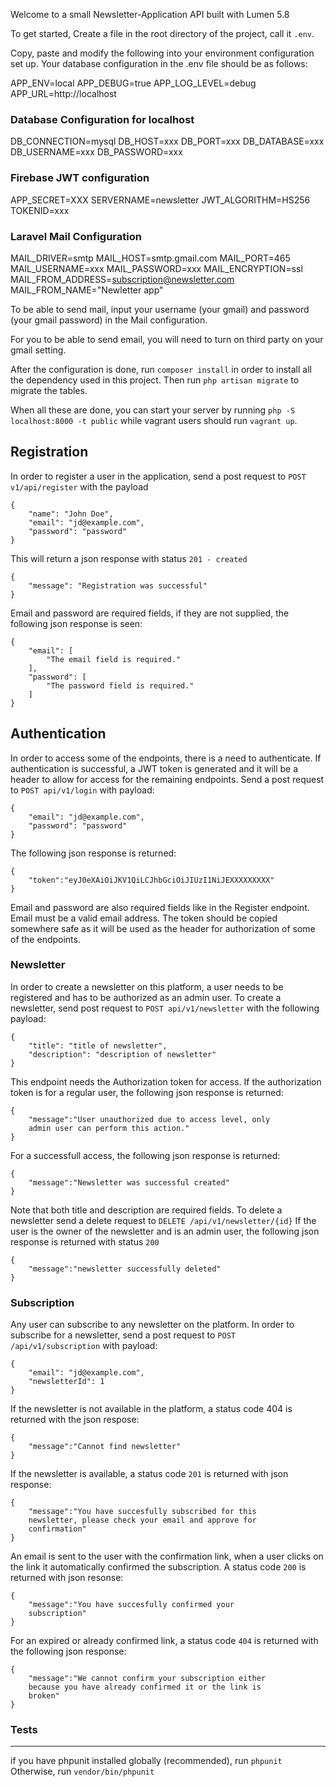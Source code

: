 
Welcome to a small Newsletter-Application API built with Lumen 5.8

To get started, Create a file in the root directory of the project, call it `.env`.

Copy, paste and modify the following into your environment configuration set up.
Your database configuration in the .env file should be as follows:

APP_ENV=local
APP_DEBUG=true
APP_LOG_LEVEL=debug
APP_URL=http://localhost

### Database Configuration for localhost
DB_CONNECTION=mysql
DB_HOST=xxx
DB_PORT=xxx
DB_DATABASE=xxx
DB_USERNAME=xxx
DB_PASSWORD=xxx

### Firebase JWT configuration
APP_SECRET=XXX
SERVERNAME=newsletter
JWT_ALGORITHM=HS256
TOKENID=xxx

### Laravel Mail Configuration
MAIL_DRIVER=smtp
MAIL_HOST=smtp.gmail.com
MAIL_PORT=465
MAIL_USERNAME=xxx
MAIL_PASSWORD=xxx
MAIL_ENCRYPTION=ssl
MAIL_FROM_ADDRESS=subscription@newsletter.com
MAIL_FROM_NAME="Newletter app"

To be able to send mail, input your username (your gmail) and password (your gmail password) in the Mail configuration.

For you to be able to send email, you will need to turn on third party on your gmail setting.

After the configuration is done, run ```composer install``` in order to install all the dependency used in this project.
Then run ```php artisan migrate``` to migrate the tables.

When all these are done, you can start your server by running `php -S localhost:8000 -t public` while vagrant users should run `vagrant up`.
## Registration

In order to register a user in the application, send a post request to 
`POST v1/api/register` with the payload
```
{
	"name": "John Doe",
	"email": "jd@example.com",
	"password": "password"
}
```
This will return a json response with status `201 - created`
```
{
    "message": "Registration was successful"
}
```
Email and password are required fields, if they are not supplied, the following json response is seen:
```
{
    "email": [
        "The email field is required."
    ],
    "password": [
        "The password field is required."
    ]
}
```

## Authentication
In order to access some of the endpoints, there is a need to authenticate. If authentication is successful, a JWT token is generated and it will be a header to allow for access for the remaining endpoints. Send a post request to `POST api/v1/login` with payload:
```
{
	"email": "jd@example.com",
	"password": "password"
}
```
The following json response is returned:
```
{
	"token":"eyJ0eXAiOiJKV1QiLCJhbGciOiJIUzI1NiJEXXXXXXXXX"
}
```
Email and password are also required fields like in the Register endpoint. Email must be a valid email address. The token should be copied somewhere safe as it will be used as the header for authorization of some of the endpoints.

### Newsletter
In order to create a newsletter on this platform, a user needs to be registered and has to be authorized as an admin user. To create a newsletter, send post request to `POST api/v1/newsletter` with the following payload:
```
{
	"title": "title of newsletter",
	"description": "description of newsletter"
}
```
This endpoint needs the Authorization token for access. If the authorization token is for a regular user, the following json response is returned:
```
{
	"message":"User unauthorized due to access level, only 		
	admin user can perform this action."
}
```
For a successfull access, the following json response is returned:
```
{
	"message":"Newsletter was successful created"
}
```
Note that both title and description are required fields.
To delete a newsletter send a delete request to `DELETE /api/v1/newsletter/{id}` If the user is the owner of the newsletter and is an admin user, the following json response is returned with status `200`

```
{
	"message":"newsletter successfully deleted"
}
```
### Subscription
Any user can subscribe to any newsletter on the platform. In order to subscribe for a newsletter, send a post request to `POST /api/v1/subscription` with payload:
```
{
	"email": "jd@example.com",
	"newsletterId": 1
}
```
If the newsletter is not available in the platform, a status code 404 is returned with the json respose:
```
{
	"message":"Cannot find newsletter"
}
```
If the newsletter is available, a status code `201` is returned with json response:
```
{
	"message":"You have succesfully subscribed for this 	
	newsletter, please check your email and approve for 
	confirmation"
}
```
An email is sent to the user with the confirmation link, when a user clicks on the link it automatically confirmed the subscription. A status code `200` is returned with json resonse:

```
{
	"message":"You have succesfully confirmed your 
	subscription"
}
```
For an expired or already confirmed link, a status code `404` is returned with the following json response:
```
{
	"message":"We cannot confirm your subscription either 
	because you have already confirmed it or the link is 
	broken"
}
```
### Tests
<hr>

if you have phpunit installed globally (recommended), run
`phpunit`
Otherwise, run
`vendor/bin/phpunit`